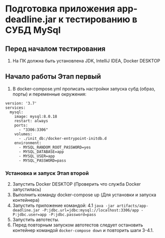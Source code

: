 
# Подготовка приложения app-deadline.jar к тестированию в СУБД MySql

## Перед началом тестирования

1. На ПК должна быть установлена JDK, IntelliJ IDEA, Docker DESKTOP

## Начало работы Этап первый
1. В docker-compose.yml прописать настройки запуска субд (образ, порты) и переменные окружения: 
```
version: '3.7'
services:
  mysql:
    image: mysql:8.0.18
    restart: always
    ports:
      - "3306:3306"
    volumes:
      - ./init_db:/docker-entrypoint-initdb.d
    environment:
      - MYSQL_RANDOM_ROOT_PASSWORD=yes
      - MYSQL_DATABASE=app
      - MYSQL_USER=app
      - MYSQL_PASSWORD=pass
```                                                                                                                                                         
                                                                                                                                                                        
### Установка и запуск Этап второй
2. Запустить Docker DESKTOP (Проверить что служба Docker запустилась)
3. Выполнить команду docker-compose up (Для установки и запуска контейнера)   
4. Запустить приложение командой:
4.1   ```java -jar artifacts/app-deadline.jar -P:jdbc.url=jdbc:mysql://localhost:3306/app -P:jdbc.user=app -P:jdbc.password=pass ```
5. Запустить автотесты.
6. Перед повторным запуском автотестов следует остановить контейнер командой `docker-compose down` и повторить шаги 3-4.1.